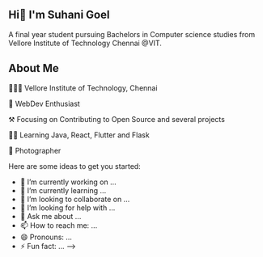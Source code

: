 ## Hi👋  I'm Suhani Goel

A final year student pursuing Bachelors in Computer science studies from Vellore Institute of Technology Chennai @VIT.

## About Me
👨🏻‍🎓 Vellore Institute of Technology, Chennai

🤖 WebDev Enthusiast

⚒️ Focusing on Contributing to Open Source and several projects

👨‍💻 Learning Java, React, Flutter and Flask

📸 Photographer

Here are some ideas to get you started:

- 🔭 I’m currently working on ...
- 🌱 I’m currently learning ...
- 👯 I’m looking to collaborate on ...
- 🤔 I’m looking for help with ...
- 💬 Ask me about ...
- 📫 How to reach me: ...
- 😄 Pronouns: ...
- ⚡ Fun fact: ...
-->
